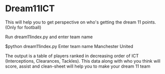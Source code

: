 # Dream11ICT

This will help you to get perspective on who's getting the dream 11 points. (Only for football)

Run dream11index.py and enter team name

$python dream11index.py
Enter team name
Manchester United

The output is a table of players ranked in decreasing order of ICT (Interceptions, Clearances, Tackles). This data along with who you think will score, assist and clean-sheet will help you to make your dream 11 team
